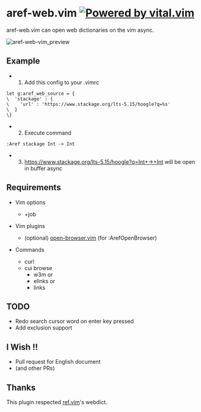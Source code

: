 # aref-web.vim [![Powered by vital.vim](https://img.shields.io/badge/powered%20by-vital.vim-80273f.svg)](https://github.com/vim-jp/vital.vim)

aref-web.vim can open web dictionaries on the vim async.

![aref-web-vim_preview](./aref-web-vim_preview.gif)

## Example

- 1. Add this config to your .vimrc

```vim
let g:aref_web_source = {
\  'stackage' : {
\    'url' : 'https://www.stackage.org/lts-5.15/hoogle?q=%s'
\  }
\}
```

- 2. Execute command

```vim
:Aref stackage Int -> Int
```

- 3. https://www.stackage.org/lts-5.15/hoogle?q=Int+->+Int will be open in buffer async

## Requirements

* Vim options
  - +job

* Vim plugins
  - (optional) [open-browser.vim](http://github.com/tyru/open-browser.vim) (for :ArefOpenBrowser)

* Commands
  - curl
  - cui browse
    - w3m or
    - elinks or
    - links


## TODO

- Redo search cursor word on enter key pressed
- Add exclusion support


## I Wish !!

- Pull request for English document
- (and other PRs)


## Thanks

This plugin respected [ref.vim](https://github.com/thinca/vim-ref/)'s webdict.
